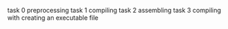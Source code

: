 task 0 preprocessing
task 1 compiling
task 2 assembling
task 3 compiling with creating an executable file
